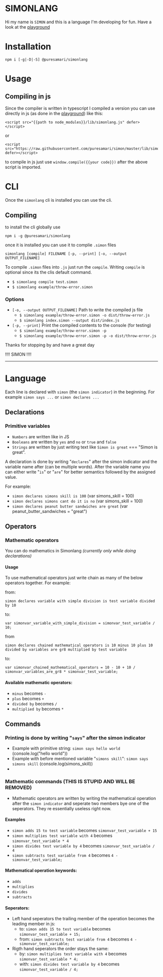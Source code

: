 # SIMONLANG

Hi my name is `SIMON` and this is a language I'm developing for fun. Have a look at the [playground]

# Installation
    npm i [-g|-D|-S] @puresamari/simonlang

# Usage
## Compiling in js
Since the compiler is written in typescript I compiled a version you can use directly in js (as done in the [playground]) like this:

    <script src="{{path to node_modules}}/lib/simonlang.js" defer></script>
or

    <script src="https://raw.githubusercontent.com/puresamari/simon/master/lib/simonlang.js" defer></script>

to compile in js just use `window.compile({{your code}})` after the above script is imported.

# CLI

Once the `simonlang` cli is installed you can use the cli.

## Compiling
to install the cli globally use

    npm i -g @puresamari/simonlang

once it is installed you can use it to complie `.simon` files

    simonlang [compile] FILENAME [-p, --print] [-o, --output OUTPUT_FILENAME] 
To compile `.simon` files into `.js` just run the `compile`. Writing `compile` is optional since its the clis default command.
- `$ simonlang compile test.simon`
- `$ simonlang example/throw-error.simon`

### Options

- `[-o, --output OUTPUT_FILENAME]` Path to write the compiled js file
  - `$ simonlang example/throw-error.simon -o dist/throw-error.js`
  - `$ simonlang index.simon --output dist/index.js`
- `[-p, --print]` Print the compiled contents to the console (for testing)
  - `$ simonlang example/throw-error.simon -p`
  - `$ simonlang example/throw-error.simon -p -o dist/throw-error.js`

Thanks for stopping by and have a great day

!!!! SIMON !!!!

---

# Language
Each line is declared with `simon` (the `simon indicator`) in the beginning. For example `simon says ...` or `simon declares ...`
## Declarations

### Primitive variables
- `Numbers` are written like in JS
- `Booleans` are written by `yes` and `no` or `true` and `false`
- `Strings` are written by just writing text like `Simon is great` === "Simon is great".

A declaration is done by writing "`declares`" after the simon indicator and the variable name after (can be multiple words). After the variable name you can either write "`is`" or "`are`" for better semantics followed by the assigned value.

For example:
- `simon declares simons skill is 100` (var simons_skill = 100)
- `simon declares simons cant do it is no` (var simons_skill = 100)
- `simon declares peanut butter sandwiches are great` (var peanut_butter_sandwiches = "great")

## Operators

### Mathematic operators
You can do mathematics in Simonlang _(currently only while doing declarations)_
#### Usage
To use mathematical operators just write chain as many of the below operators together. For example:

from:

    simon declares variable with simple division is test variable divided by 10
to:

    var simonvar_variable_with_simple_division = simonvar_test_variable / 10;

from

    simon declares chained mathematical operators is 10 minus 10 plus 10 divided by variables are gr8 multiplied by test variable

to:

    var simonvar_chained_mathematical_operators = 10 - 10 + 10 / simonvar_variables_are_gr8 * simonvar_test_variable;

#### Available mathematic operators:
- `minus` becomes `-`
- `plus` becomes `+`
- `divided by` becomes `/`
- `multiplied by` becomes `*`

## Commands
### Printing is done by writing "`says`" after the simon indicator
  - Example with primitive string: `simon says hello world` (console.log("hello world"))
  - Example with before mentioned variable "`simons skill`": `simon says simons skill` (console.log(simons_skill))
  - 
### Mathematic commands (THIS IS STUPID AND WILL BE REMOVED)
- Mathematic operators are written by writing the mathematical operation after the `simon indicator` and seperate two members bye one of the seperators. They re essentially useless right now.
#### Examples
  - `simon adds 15 to test variable` becomes `simonvar_test_variable + 15`
  - `simon multiplies test variable with 4` becomes `simonvar_test_variable * 4`
  - `simon divides test variable by 4` becomes `simonvar_test_variable / 4`
  - `simon subtracts test variable from 4` becomes `4 - simonvar_test_variable;`
#### Mathematical operation keywords:
  - `adds`
  - `multiplies`
  - `divides`
  - `subtracts`
#### Seperators:
- Left hand seperators the trailing member of the operation becomes the leading member in js:
  - to: `simon adds 15 to test variable` becomes `simonvar_test_variable + 15;`
  - from: `simon subtracts test variable from 4` becomes `4 - simonvar_test_variable;`
- Rigth hand seperators the order stays the same:
  - by: `simon multiplies test variable with 4` becomes `simonvar_test_variable * 4;`
  - with: `simon divides test variable by 4` becomes `simonvar_test_variable / 4;`

[playground]: https://puresamari.github.io/simon/